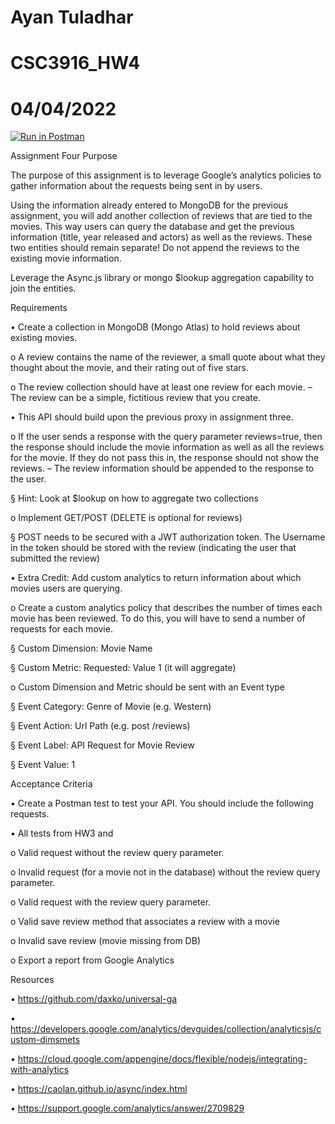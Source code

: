 # Ayan Tuladhar
# CSC3916_HW4
# 04/04/2022

[![Run in Postman](https://run.pstmn.io/button.svg)](https://app.getpostman.com/run-collection/b7c844df9df0bfc8b39c?action=collection%2Fimport)


Assignment Four
Purpose

The purpose of this assignment is to leverage Google’s analytics policies to gather information
about the requests being sent in by users.

Using the information already entered to MongoDB for the previous assignment, you will add another
collection of reviews that are tied to the movies. This way users can query the database and get the
previous information (title, year released and actors) as well as the reviews. These two entities should
remain separate! Do not append the reviews to the existing movie information.

Leverage the Async.js library or mongo $lookup aggregation capability to join the entities.

Requirements

• Create a collection in MongoDB (Mongo Atlas) to hold reviews about existing movies.

o A review contains the name of the reviewer, a small quote about what they thought
about the movie, and their rating out of five stars.

o The review collection should have at least one review for each movie. 
– The review can be a simple, fictitious review that you create.

• This API should build upon the previous proxy in assignment three.

o If the user sends a response with the query parameter reviews=true, then the
response should include the movie information as well as all the reviews for the
movie. If they do not pass this in, the response should not show the reviews.
– The review information should be appended to the response to the user.

§ Hint: Look at $lookup on how to aggregate two collections

o Implement GET/POST (DELETE is optional for reviews)

§ POST needs to be secured with a JWT authorization token. The Username
in the token should be stored with the review (indicating the user that
submitted the review)

• Extra Credit: Add custom analytics to return information about which movies users are
querying.

o Create a custom analytics policy that describes the number of times each movie has
been reviewed. To do this, you will have to send a number of requests for each movie.

§ Custom Dimension: Movie Name

§ Custom Metric: Requested: Value 1 (it will aggregate)

o Custom Dimension and Metric should be sent with an Event type

§ Event Category: Genre of Movie (e.g. Western)

§ Event Action: Url Path (e.g. post /reviews)

§ Event Label: API Request for Movie Review

§ Event Value: 1

Acceptance Criteria

• Create a Postman test to test your API. You should include the following requests.

• All tests from HW3 and

o Valid request without the review query parameter.

o Invalid request (for a movie not in the database) without the review query parameter.

o Valid request with the review query parameter.

o Valid save review method that associates a review with a movie

o Invalid save review (movie missing from DB)

o Export a report from Google Analytics

Resources

• https://github.com/daxko/universal-ga

• https://developers.google.com/analytics/devguides/collection/analyticsjs/custom-dimsmets

• https://cloud.google.com/appengine/docs/flexible/nodejs/integrating-with-analytics

• https://caolan.github.io/async/index.html

• https://support.google.com/analytics/answer/2709829

